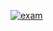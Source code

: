 [![exam](https://github.com/skripchenkovl/cpp_hello_world-skripchenko/actions/workflows/test.yml/badge.svg)](https://github.com/skripchenkovl/cpp_hello_world-skripchenko/actions/workflows/test.yml)
